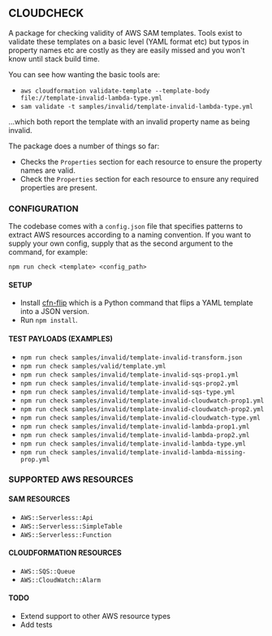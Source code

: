 ## CLOUDCHECK

A package for checking validity of AWS SAM templates. Tools exist to validate these templates on a basic level (YAML format etc) but typos in property names etc are costly as they are easily missed and you won't know until stack build time.

You can see how wanting the basic tools are:

* ```aws cloudformation validate-template --template-body file://template-invalid-lambda-type.yml```
* ```sam validate -t samples/invalid/template-invalid-lambda-type.yml```

...which both report the template with an invalid property name as being invalid.

The package does a number of things so far:

* Checks the ```Properties``` section for each resource to ensure the property names are valid.
* Check the ```Properties``` section for each resource to ensure any required properties are present.

### CONFIGURATION

The codebase comes with a ```config.json``` file that specifies patterns to extract AWS resources according to a naming convention. If you want to supply your own config, supply that as the second argument to the command, for example:

```npm run check <template> <config_path>```

#### SETUP

* Install [cfn-flip](https://github.com/awslabs/aws-cfn-template-flip) which is a Python command that flips a YAML template into a JSON version.
* Run ```npm install```.

#### TEST PAYLOADS (EXAMPLES)

* ```npm run check samples/invalid/template-invalid-transform.json```
* ```npm run check samples/valid/template.yml```
* ```npm run check samples/invalid/template-invalid-sqs-prop1.yml```
* ```npm run check samples/invalid/template-invalid-sqs-prop2.yml```
* ```npm run check samples/invalid/template-invalid-sqs-type.yml```
* ```npm run check samples/invalid/template-invalid-cloudwatch-prop1.yml```
* ```npm run check samples/invalid/template-invalid-cloudwatch-prop2.yml```
* ```npm run check samples/invalid/template-invalid-cloudwatch-type.yml```
* ```npm run check samples/invalid/template-invalid-lambda-prop1.yml```
* ```npm run check samples/invalid/template-invalid-lambda-prop2.yml```
* ```npm run check samples/invalid/template-invalid-lambda-type.yml```
* ```npm run check samples/invalid/template-invalid-lambda-missing-prop.yml```

### SUPPORTED AWS RESOURCES

#### SAM RESOURCES

* ```AWS::Serverless::Api```
* ```AWS::Serverless::SimpleTable```
* ```AWS::Serverless::Function```

#### CLOUDFORMATION RESOURCES

* ```AWS::SQS::Queue```
* ```AWS::CloudWatch::Alarm```

#### TODO

* Extend support to other AWS resource types
* Add tests
